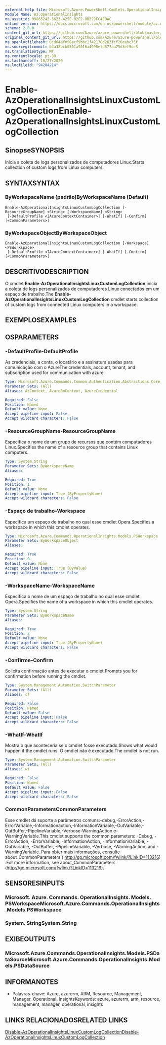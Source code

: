 ```yaml
---
external help file: Microsoft.Azure.PowerShell.Cmdlets.OperationalInsights.dll-Help.xml
Module Name: Az.OperationalInsights
ms.assetid: 99865242-6623-425E-92F2-0B229FC4EDAC
online version: https://docs.microsoft.com/en-us/powershell/module/az.operationalinsights/enable-azoperationalinsightslinuxcustomlogcollection
schema: 2.0.0
content_git_url: https://github.com/Azure/azure-powershell/blob/master/src/OperationalInsights/OperationalInsights/help/Enable-AzOperationalInsightsLinuxCustomLogCollection.md
original_content_git_url: https://github.com/Azure/azure-powershell/blob/master/src/OperationalInsights/OperationalInsights/help/Enable-AzOperationalInsightsLinuxCustomLogCollection.md
ms.openlocfilehash: 0cd64af058ecf9bbc1f42178d263fcf20cabc75f
ms.sourcegitcommit: b4a38bcb0501a9016a4998efd377aa75d3ef9ce8
ms.translationtype: MT
ms.contentlocale: pt-BR
ms.lasthandoff: 10/27/2020
ms.locfileid: "94284214"
---
```

# <span data-ttu-id="83a8b-101">Enable-AzOperationalInsightsLinuxCustomLogCollection</span><span class="sxs-lookup"><span data-stu-id="83a8b-101">Enable-AzOperationalInsightsLinuxCustomLogCollection</span></span>

## <span data-ttu-id="83a8b-102">Sinopse</span><span class="sxs-lookup"><span data-stu-id="83a8b-102">SYNOPSIS</span></span>
<span data-ttu-id="83a8b-103">Inicia a coleta de logs personalizados de computadores Linux.</span><span class="sxs-lookup"><span data-stu-id="83a8b-103">Starts collection of custom logs from Linux computers.</span></span>

## <span data-ttu-id="83a8b-104">SYNTAX</span><span class="sxs-lookup"><span data-stu-id="83a8b-104">SYNTAX</span></span>

### <span data-ttu-id="83a8b-105">ByWorkspaceName (padrão)</span><span class="sxs-lookup"><span data-stu-id="83a8b-105">ByWorkspaceName (Default)</span></span>
```
Enable-AzOperationalInsightsLinuxCustomLogCollection [-ResourceGroupName] <String> [-WorkspaceName] <String>
 [-DefaultProfile <IAzureContextContainer>] [-WhatIf] [-Confirm] [<CommonParameters>]
```

### <span data-ttu-id="83a8b-106">ByWorkspaceObject</span><span class="sxs-lookup"><span data-stu-id="83a8b-106">ByWorkspaceObject</span></span>
```
Enable-AzOperationalInsightsLinuxCustomLogCollection [-Workspace] <PSWorkspace>
 [-DefaultProfile <IAzureContextContainer>] [-WhatIf] [-Confirm] [<CommonParameters>]
```

## <span data-ttu-id="83a8b-107">DESCRITIVO</span><span class="sxs-lookup"><span data-stu-id="83a8b-107">DESCRIPTION</span></span>
<span data-ttu-id="83a8b-108">O cmdlet **Enable-AzOperationalInsightsLinuxCustomLogCollection** inicia a coleta de logs personalizados de computadores Linux conectados em um espaço de trabalho.</span><span class="sxs-lookup"><span data-stu-id="83a8b-108">The **Enable-AzOperationalInsightsLinuxCustomLogCollection** cmdlet starts collection of custom logs from connected Linux computers in a workspace.</span></span>

## <span data-ttu-id="83a8b-109">EXEMPLOS</span><span class="sxs-lookup"><span data-stu-id="83a8b-109">EXAMPLES</span></span>

## <span data-ttu-id="83a8b-110">OS</span><span class="sxs-lookup"><span data-stu-id="83a8b-110">PARAMETERS</span></span>

### <span data-ttu-id="83a8b-111">-DefaultProfile</span><span class="sxs-lookup"><span data-stu-id="83a8b-111">-DefaultProfile</span></span>
<span data-ttu-id="83a8b-112">As credenciais, a conta, o locatário e a assinatura usadas para comunicação com o Azure</span><span class="sxs-lookup"><span data-stu-id="83a8b-112">The credentials, account, tenant, and subscription used for communication with azure</span></span>

```yaml
Type: Microsoft.Azure.Commands.Common.Authentication.Abstractions.Core.IAzureContextContainer
Parameter Sets: (All)
Aliases: AzContext, AzureRmContext, AzureCredential

Required: False
Position: Named
Default value: None
Accept pipeline input: False
Accept wildcard characters: False
```

### <span data-ttu-id="83a8b-113">-ResourceGroupName</span><span class="sxs-lookup"><span data-stu-id="83a8b-113">-ResourceGroupName</span></span>
<span data-ttu-id="83a8b-114">Especifica o nome de um grupo de recursos que contém computadores Linux.</span><span class="sxs-lookup"><span data-stu-id="83a8b-114">Specifies the name of a resource group that contains Linux computers.</span></span>

```yaml
Type: System.String
Parameter Sets: ByWorkspaceName
Aliases:

Required: True
Position: 1
Default value: None
Accept pipeline input: True (ByPropertyName)
Accept wildcard characters: False
```

### <span data-ttu-id="83a8b-115">-Espaço de trabalho</span><span class="sxs-lookup"><span data-stu-id="83a8b-115">-Workspace</span></span>
<span data-ttu-id="83a8b-116">Especifica um espaço de trabalho no qual esse cmdlet Opera.</span><span class="sxs-lookup"><span data-stu-id="83a8b-116">Specifies a workspace in which this cmdlet operates.</span></span>

```yaml
Type: Microsoft.Azure.Commands.OperationalInsights.Models.PSWorkspace
Parameter Sets: ByWorkspaceObject
Aliases:

Required: True
Position: 0
Default value: None
Accept pipeline input: True (ByValue)
Accept wildcard characters: False
```

### <span data-ttu-id="83a8b-117">-WorkspaceName</span><span class="sxs-lookup"><span data-stu-id="83a8b-117">-WorkspaceName</span></span>
<span data-ttu-id="83a8b-118">Especifica o nome de um espaço de trabalho no qual esse cmdlet Opera.</span><span class="sxs-lookup"><span data-stu-id="83a8b-118">Specifies the name of a workspace in which this cmdlet operates.</span></span>

```yaml
Type: System.String
Parameter Sets: ByWorkspaceName
Aliases:

Required: True
Position: 2
Default value: None
Accept pipeline input: True (ByPropertyName)
Accept wildcard characters: False
```

### <span data-ttu-id="83a8b-119">-Confirme</span><span class="sxs-lookup"><span data-stu-id="83a8b-119">-Confirm</span></span>
<span data-ttu-id="83a8b-120">Solicita confirmação antes de executar o cmdlet.</span><span class="sxs-lookup"><span data-stu-id="83a8b-120">Prompts you for confirmation before running the cmdlet.</span></span>

```yaml
Type: System.Management.Automation.SwitchParameter
Parameter Sets: (All)
Aliases: cf

Required: False
Position: Named
Default value: False
Accept pipeline input: False
Accept wildcard characters: False
```

### <span data-ttu-id="83a8b-121">-WhatIf</span><span class="sxs-lookup"><span data-stu-id="83a8b-121">-WhatIf</span></span>
<span data-ttu-id="83a8b-122">Mostra o que aconteceria se o cmdlet fosse executado.</span><span class="sxs-lookup"><span data-stu-id="83a8b-122">Shows what would happen if the cmdlet runs.</span></span>
<span data-ttu-id="83a8b-123">O cmdlet não é executado.</span><span class="sxs-lookup"><span data-stu-id="83a8b-123">The cmdlet is not run.</span></span>

```yaml
Type: System.Management.Automation.SwitchParameter
Parameter Sets: (All)
Aliases: wi

Required: False
Position: Named
Default value: False
Accept pipeline input: False
Accept wildcard characters: False
```

### <span data-ttu-id="83a8b-124">CommonParameters</span><span class="sxs-lookup"><span data-stu-id="83a8b-124">CommonParameters</span></span>
<span data-ttu-id="83a8b-125">Esse cmdlet dá suporte a parâmetros comuns:-debug,-ErrorAction,-ErrorVariable,-Informationaction,-InformationVariable,-OutVariable,-OutBuffer,-PipelineVariable,-Verbose-WarningAction e-WarningVariable.</span><span class="sxs-lookup"><span data-stu-id="83a8b-125">This cmdlet supports the common parameters: -Debug, -ErrorAction, -ErrorVariable, -InformationAction, -InformationVariable, -OutVariable, -OutBuffer, -PipelineVariable, -Verbose, -WarningAction, and -WarningVariable.</span></span> <span data-ttu-id="83a8b-126">Para obter mais informações, consulte about_CommonParameters ( http://go.microsoft.com/fwlink/?LinkID=113216) .</span><span class="sxs-lookup"><span data-stu-id="83a8b-126">For more information, see about_CommonParameters (http://go.microsoft.com/fwlink/?LinkID=113216).</span></span>

## <span data-ttu-id="83a8b-127">SENSORES</span><span class="sxs-lookup"><span data-stu-id="83a8b-127">INPUTS</span></span>

### <span data-ttu-id="83a8b-128">Microsoft. Azure. Commands. OperationalInsights. Models. PSWorkspace</span><span class="sxs-lookup"><span data-stu-id="83a8b-128">Microsoft.Azure.Commands.OperationalInsights.Models.PSWorkspace</span></span>

### <span data-ttu-id="83a8b-129">System. String</span><span class="sxs-lookup"><span data-stu-id="83a8b-129">System.String</span></span>

## <span data-ttu-id="83a8b-130">EXIBE</span><span class="sxs-lookup"><span data-stu-id="83a8b-130">OUTPUTS</span></span>

### <span data-ttu-id="83a8b-131">Microsoft.Azure.Commands.OperationalInsights.Models.PSDataSource</span><span class="sxs-lookup"><span data-stu-id="83a8b-131">Microsoft.Azure.Commands.OperationalInsights.Models.PSDataSource</span></span>

## <span data-ttu-id="83a8b-132">INFORMA</span><span class="sxs-lookup"><span data-stu-id="83a8b-132">NOTES</span></span>
* <span data-ttu-id="83a8b-133">Palavras-chave: Azure, azurerm, ARM, Resource, Management, Manager, Operational, insights</span><span class="sxs-lookup"><span data-stu-id="83a8b-133">Keywords: azure, azurerm, arm, resource, management, manager, operational, insights</span></span>

## <span data-ttu-id="83a8b-134">LINKS RELACIONADOS</span><span class="sxs-lookup"><span data-stu-id="83a8b-134">RELATED LINKS</span></span>

[<span data-ttu-id="83a8b-135">Disable-AzOperationalInsightsLinuxCustomLogCollection</span><span class="sxs-lookup"><span data-stu-id="83a8b-135">Disable-AzOperationalInsightsLinuxCustomLogCollection</span></span>](./Disable-AzOperationalInsightsLinuxCustomLogCollection.md)


